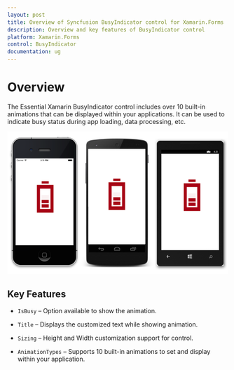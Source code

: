 ```yaml
---
layout: post
title: Overview of Syncfusion BusyIndicator control for Xamarin.Forms
description: Overview and key features of BusyIndicator control
platform: Xamarin.Forms
control: BusyIndicator
documentation: ug
---
```


# Overview

The Essential Xamarin BusyIndicator control includes over 10 built-in animations that can be displayed within your applications. It can be used to indicate busy status during app loading, data processing, etc. 

![](images/Overview.png)

## Key Features

* `IsBusy` – Option available to show the animation.

* `Title` – Displays the customized text while showing animation.

* `Sizing` – Height and Width customization support for control.

* `AnimationTypes` – Supports 10 built-in animations to set and display within your application.



